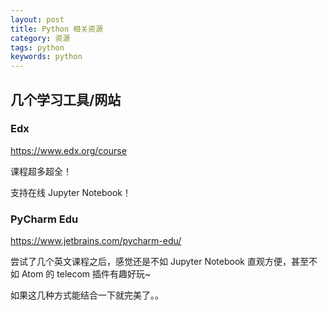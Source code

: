 ```yaml
---
layout: post
title: Python 相关资源
category: 资源
tags: python
keywords: python
---
```


## 几个学习工具/网站

### Edx
https://www.edx.org/course

课程超多超全！

支持在线 Jupyter Notebook！

### PyCharm Edu

https://www.jetbrains.com/pycharm-edu/

尝试了几个英文课程之后，感觉还是不如 Jupyter Notebook 直观方便，甚至不如 Atom 的 telecom 插件有趣好玩~

如果这几种方式能结合一下就完美了。。
